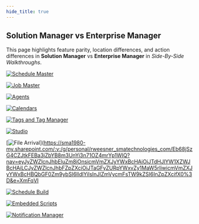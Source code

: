 ```yaml
---
hide_title: true
---
```


## Solution Manager vs Enterprise Manager 

This page highlights feature parity, location differences, and action differences in **Solution Manager** vs **Enterprise Manager** in *Side-By-Side Walkthroughs*.

<div class="grid-container">

<div class="grid-item">

[![Schedule Master](../static/img/Schedule_Master.png)](https://sma1980-my.sharepoint.com/:v:/g/personal/rweesner_smatechnologies_com/EUqkTvyQ7vxCjyb8L1P3A_4B7eIsDeIUf03k5xT3RpeWxA?nav=eyJyZWZlcnJhbEluZm8iOnsicmVmZXJyYWxBcHAiOiJTdHJlYW1XZWJBcHAiLCJyZWZlcnJhbFZpZXciOiJTaGFyZURpYWxvZy1MaW5rIiwicmVmZXJyYWxBcHBQbGF0Zm9ybSI6IldlYiIsInJlZmVycmFsTW9kZSI6InZpZXcifX0%3D&e=QCR3hs)

</div>

<div class="grid-item">

[![Job Master](../static/img/Job_Master.png)](https://sma1980-my.sharepoint.com/:v:/g/personal/rweesner_smatechnologies_com/EXaqsVG8qvpIovPEBKFK03EBeQz3IquSdfcf0cfk2-a_hA?nav=eyJyZWZlcnJhbEluZm8iOnsicmVmZXJyYWxBcHAiOiJTdHJlYW1XZWJBcHAiLCJyZWZlcnJhbFZpZXciOiJTaGFyZURpYWxvZy1MaW5rIiwicmVmZXJyYWxBcHBQbGF0Zm9ybSI6IldlYiIsInJlZmVycmFsTW9kZSI6InZpZXcifX0%3D&e=9IbDqt)

</div>

<div class="grid-item">

[![Agents](../static/img/Agents.png)](https://sma1980-my.sharepoint.com/:v:/g/personal/rweesner_smatechnologies_com/EXy_zyj0lQlIqaDYUUhGGS0B0rTh6FpYcnsgCQ7paBptMA?nav=eyJyZWZlcnJhbEluZm8iOnsicmVmZXJyYWxBcHAiOiJTdHJlYW1XZWJBcHAiLCJyZWZlcnJhbFZpZXciOiJTaGFyZURpYWxvZy1MaW5rIiwicmVmZXJyYWxBcHBQbGF0Zm9ybSI6IldlYiIsInJlZmVycmFsTW9kZSI6InZpZXcifX0%3D&e=jjbyVC)

</div>

<div class="grid-item">

[![Calendars](../static/img/Calendars.png)](https://sma1980-my.sharepoint.com/:v:/g/personal/rweesner_smatechnologies_com/EUcSvc4URLlJgqXm_4UacT4B0bldc4460kOTmNneGtjU3A?nav=eyJyZWZlcnJhbEluZm8iOnsicmVmZXJyYWxBcHAiOiJTdHJlYW1XZWJBcHAiLCJyZWZlcnJhbFZpZXciOiJTaGFyZURpYWxvZy1MaW5rIiwicmVmZXJyYWxBcHBQbGF0Zm9ybSI6IldlYiIsInJlZmVycmFsTW9kZSI6InZpZXcifX0%3D&e=jgFQSS)

</div>

<div class="grid-item">

[![Tags and Tag Manager](../static/img/Tags_and_Tag_Manager.png)](https://sma1980-my.sharepoint.com/:v:/g/personal/rweesner_smatechnologies_com/ERLqjmefrMNMlPBLwd6hDAQBCsa1nmJw4UO9pXKxjpYScw?nav=eyJyZWZlcnJhbEluZm8iOnsicmVmZXJyYWxBcHAiOiJTdHJlYW1XZWJBcHAiLCJyZWZlcnJhbFZpZXciOiJTaGFyZURpYWxvZy1MaW5rIiwicmVmZXJyYWxBcHBQbGF0Zm9ybSI6IldlYiIsInJlZmVycmFsTW9kZSI6InZpZXcifX0%3D&e=rdsDxf)

</div>

<div class="grid-item">

[![Studio](../static/img/Studio.png)](https://sma1980-my.sharepoint.com/:v:/g/personal/rweesner_smatechnologies_com/EcZyxx9hwOZGjOfzlgW4mxIBel7ZRx2g9Wk-598dtwarFQ?nav=eyJyZWZlcnJhbEluZm8iOnsicmVmZXJyYWxBcHAiOiJTdHJlYW1XZWJBcHAiLCJyZWZlcnJhbFZpZXciOiJTaGFyZURpYWxvZy1MaW5rIiwicmVmZXJyYWxBcHBQbGF0Zm9ybSI6IldlYiIsInJlZmVycmFsTW9kZSI6InZpZXcifX0%3D&e=K7wqAN)


</div>

<div class="grid-item">

[![File Arrival](../static/img/File_Arrival.png)](https://sma1980-my.sharepoint.com/:v:/g/personal/rweesner_smatechnologies_com/Eb68jSzG4CZJtkFEBa3jZbYB8m3UnYi3n71OZ4mrYp1WIQ?nav=eyJyZWZlcnJhbEluZm8iOnsicmVmZXJyYWxBcHAiOiJTdHJlYW1XZWJBcHAiLCJyZWZlcnJhbFZpZXciOiJTaGFyZURpYWxvZy1MaW5rIiwicmVmZXJyYWxBcHBQbGF0Zm9ybSI6IldlYiIsInJlZmVycmFsTW9kZSI6InZpZXcifX0%3D&e=XmFqVI

</div>

<div class="grid-item">

[![Schedule Build](../static/img/Schedule_Build.png)](https://sma1980-my.sharepoint.com/:v:/g/personal/rweesner_smatechnologies_com/EUfX8Htp32NPuEkzG4JEJZ4BtB6AHbPWBYL5j06YDKEUng?nav=eyJyZWZlcnJhbEluZm8iOnsicmVmZXJyYWxBcHAiOiJTdHJlYW1XZWJBcHAiLCJyZWZlcnJhbFZpZXciOiJTaGFyZURpYWxvZy1MaW5rIiwicmVmZXJyYWxBcHBQbGF0Zm9ybSI6IldlYiIsInJlZmVycmFsTW9kZSI6InZpZXcifX0%3D&e=WRQiJR)

</div>

<div class="grid-item">

[![Embedded Scripts](../static/img/Embedded_Scripts.png)](https://sma1980-my.sharepoint.com/:v:/g/personal/rweesner_smatechnologies_com/ESJtJDL-DG9Nnj5yyyKp22gBGgWLgx76Pt9IzCbXzU86Ow?nav=eyJyZWZlcnJhbEluZm8iOnsicmVmZXJyYWxBcHAiOiJTdHJlYW1XZWJBcHAiLCJyZWZlcnJhbFZpZXciOiJTaGFyZURpYWxvZy1MaW5rIiwicmVmZXJyYWxBcHBQbGF0Zm9ybSI6IldlYiIsInJlZmVycmFsTW9kZSI6InZpZXcifX0%3D&e=z2qHEw)
</div>

<div class="grid-item">

[![Notification Manager](../static/img/Notification_Manager.png)](https://sma1980-my.sharepoint.com/:v:/g/personal/rweesner_smatechnologies_com/EVlQpKHkgWVKkKn0hPtkMFcBh_FIMKq9lquUPGGpkcx7Aw?nav=eyJyZWZlcnJhbEluZm8iOnsicmVmZXJyYWxBcHAiOiJTdHJlYW1XZWJBcHAiLCJyZWZlcnJhbFZpZXciOiJTaGFyZURpYWxvZy1MaW5rIiwicmVmZXJyYWxBcHBQbGF0Zm9ybSI6IldlYiIsInJlZmVycmFsTW9kZSI6InZpZXcifX0%3D&e=BjCkJW)

</div>

</div>